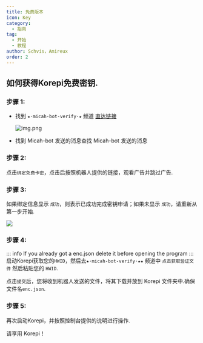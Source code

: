 ```yaml
---
title: 免费版本
icon: Key
category:
  - 指南
tag:
  - 开始
  - 教程
author: Schvis，Amireux
order: 2
---
```


## 如何获得Korepi免费密钥.

### 步骤 1:
- 找到 `★⋅micah-bot-verify⋅★` 频道 [直达链接](https://discord.com/channels/1069057220802781265/1203687333107335198)

  ![img.png](/assets/images/docs/202402/verify-1.png)
- 找到 Micah-bot 发送的消息查找 Micah-bot 发送的消息

### 步骤 2:
点击`绑定免费卡密`，点击后按照机器人提供的链接，观看广告并跳过广告.

### 步骤 3:
如果绑定信息显示 `成功`，则表示已成功完成密钥申请；如果未显示 `成功`，请重新从第一步开始.

![](/assets/images/docs/202402/success.png)
### 步骤 4:
::: info If you already got a enc.json delete it before opening the program
:::
启动Korepi获取您的`HWID`，然后去`★⋅micah-bot-verify⋅★★` 频道中 `点击获取验证文件` 然后粘贴您的 `HWID`.

点击`提交`后，您将收到机器人发送的文件，将其下载并放到 Korepi 文件夹中.确保文件名`enc.json`.

### 步骤 5:
再次启动Korepi，并按照控制台提供的说明进行操作.

请享用 Korepi！
